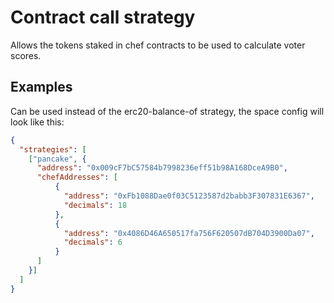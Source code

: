 # Contract call strategy

Allows the tokens staked in chef contracts to be used to calculate voter scores.

## Examples

Can be used instead of the erc20-balance-of strategy, the space config will look like this:

```JSON
{
  "strategies": [
    ["pancake", {
      "address": "0x009cF7bC57584b7998236eff51b98A168DceA9B0",
      "chefAddresses": [
          {
            "address": "0xFb1088Dae0f03C5123587d2babb3F307831E6367",
            "decimals": 18
          },
          {
            "address": "0x4086D46A650517fa756F620507dB704D3900Da07",
            "decimals": 6
          }
      ]
    }]
  ]
}
```
